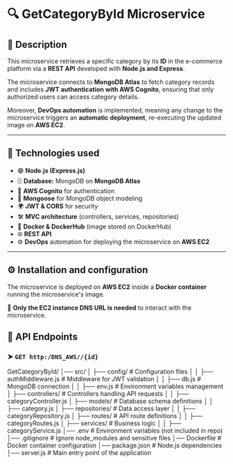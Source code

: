 # 🔍 GetCategoryById Microservice

## 📖 Description
This microservice retrieves a specific category by its **ID** in the e-commerce platform via a **REST API** developed with **Node.js and Express**.

The microservice connects to **MongoDB Atlas** to fetch category records and includes **JWT authentication with AWS Cognito**, ensuring that only authorized users can access category details.

Moreover, **DevOps automation** is implemented, meaning any change to the microservice triggers an **automatic deployment**, re-executing the updated image on **AWS EC2**.

---

## 🚀 Technologies used
- 🟢 **Node.js (Express.js)**
- 🗄️ **Database:** MongoDB on **MongoDB Atlas**
- 🔑 **AWS Cognito** for authentication
- 🔧 **Mongoose** for MongoDB object modeling
- 🌍 **JWT & CORS** for security
- 🛠 **MVC architecture** (controllers, services, repositories)
- 🐳 **Docker & DockerHub** (image stored on DockerHub)
- 🌐 **REST API**
- ⚙️ **DevOps** automation for deploying the microservice on **AWS EC2**

---

## ⚙️ Installation and configuration

The microservice is deployed on **AWS EC2** inside a **Docker container** running the microservice's image.

🚀 **Only the EC2 instance DNS URL is needed** to interact with the microservice.



## 📡 API Endpoints

### ➤ `GET http:/DNS_AWS//{id}`

GetCategoryById/
│── src/
│   ├── config/                # Configuration files
│   │   ├── authMiddleware.js   # Middleware for JWT validation
│   │   ├── db.js               # MongoDB connection
│   │   ├── env.js              # Environment variables management
│   ├── controllers/            # Controllers handling API requests
│   │   ├── categoryController.js
│   ├── models/                 # Database schema definitions
│   │   ├── category.js
│   ├── repositories/           # Data access layer
│   │   ├── categoryRepository.js
│   ├── routes/                 # API route definitions
│   │   ├── categoryRoutes.js
│   ├── services/               # Business logic
│   │   ├── categoryService.js
│── .env                        # Environment variables (not included in repo)
│── .gitignore                   # Ignore node_modules and sensitive files
│── Dockerfile                   # Docker container configuration
│── package.json                 # Node.js dependencies
│── server.js                     # Main entry point of the application
